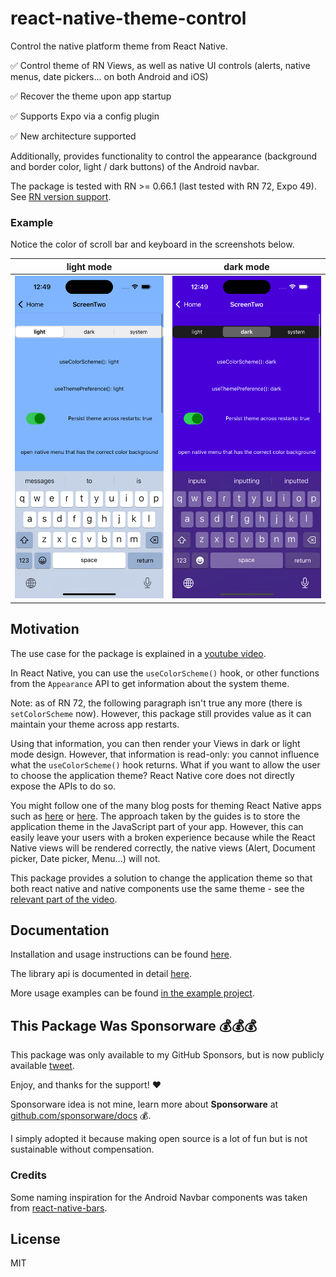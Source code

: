 # react-native-theme-control

Control the native platform theme from React Native.

✅ Control theme of RN Views, as well as native UI controls (alerts, native menus, date pickers... on both Android and iOS)

✅ Recover the theme upon app startup

✅ Supports Expo via a config plugin

✅ New architecture supported

Additionally, provides functionality to control the appearance (background and border color, light / dark buttons) of the Android navbar.

The package is tested with RN >= 0.66.1 (last tested with RN 72, Expo 49). See [RN version support](docs/install.md).

### Example

Notice the color of scroll bar and keyboard in the screenshots below.

| light mode                | dark mode               |
|---------------------------|-------------------------|
| ![light](./img/light.png) | ![dark](./img/dark.png) |



## Motivation

The use case for the package is explained in a [youtube video](https://youtu.be/NNYQj_T0Sf8).

In React Native, you can use the `useColorScheme()` hook, or other functions from the `Appearance` API to get information about the system theme.

Note: as of RN 72, the following paragraph isn't true any more (there is `setColorScheme` now). However, this package still provides value as it can maintain your theme across app restarts.

Using that information, you can then render your Views in dark or light mode design. However, that information is read-only: you cannot influence what the `useColorScheme()` hook returns. What if you want to allow the user to choose the application theme? React Native core does not directly expose the APIs to do so.

You might follow one of the many blog posts for theming React Native apps such as [here](https://blog.logrocket.com/comprehensive-guide-dark-mode-react-native/#dark-mode-react-native-using-context-api) or [here](https://medium.com/@ratebseirawan/react-native-dark-mode-done-right-13f83b39a4ca). The approach taken by the guides is to store the application theme in the JavaScript part of your app. However, this can easily leave your users with a broken experience because while the React Native views will be rendered correctly, the native views (Alert, Document picker, Date picker, Menu...) will not.

This package provides a solution to change the application theme so that both react native and native components use the same theme - see the [relevant part of the video](https://youtu.be/NNYQj_T0Sf8?t=73).

## Documentation

Installation and usage instructions can be found [here](./docs/install.md).

The library api is documented in detail [here](./docs/readme-internal.md).

More usage examples can be found [in the example project](./example).

## This Package Was Sponsorware 💰💰💰

This package was only available to my GitHub Sponsors, but is now publicly available [tweet](https://twitter.com/vonovak/status/1671786982136004609).

Enjoy, and thanks for the support! ❤️

Sponsorware idea is not mine, learn more about **Sponsorware** at [github.com/sponsorware/docs](https://github.com/sponsorware/docs) 💰.

I simply adopted it because making open source is a lot of fun but is not sustainable without compensation.

### Credits

Some naming inspiration for the Android Navbar components was taken from [react-native-bars](https://github.com/zoontek/react-native-bars).

## License

MIT
